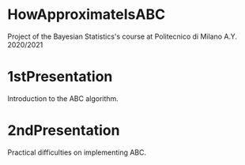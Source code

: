 # HowApproximateIsABC
Project of the Bayesian Statistics's course at Politecnico di Milano A.Y. 2020/2021

# 1stPresentation
Introduction to the ABC algorithm.
# 2ndPresentation
Practical difficulties on implementing ABC.
